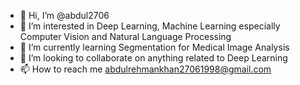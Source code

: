 - 👋 Hi, I’m @abdul2706
- 👀 I’m interested in Deep Learning, Machine Learning especially Computer Vision and Natural Language Processing
- 🌱 I’m currently learning Segmentation for Medical Image Analysis
- 💞️ I’m looking to collaborate on anything related to Deep Learning
- 📫 How to reach me abdulrehmankhan27061998@gmail.com

<!---
abdul2706/abdul2706 is a ✨ special ✨ repository because its `README.md` (this file) appears on your GitHub profile.
You can click the Preview link to take a look at your changes.
--->
